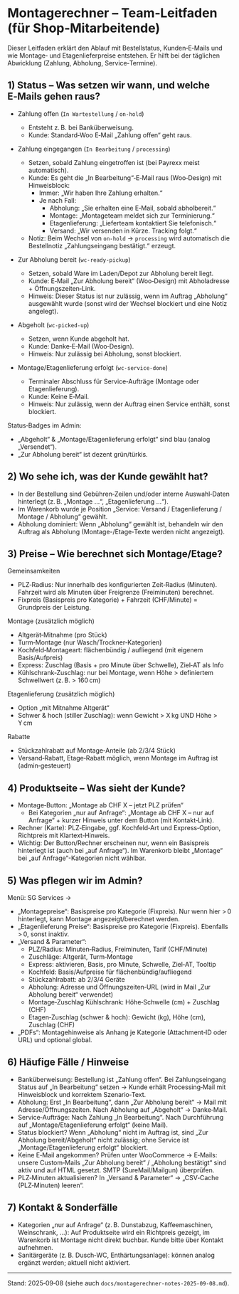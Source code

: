 # Montagerechner – Team‑Leitfaden (für Shop‑Mitarbeitende)

Dieser Leitfaden erklärt den Ablauf mit Bestellstatus, Kunden‑E‑Mails und wie Montage‑ und Etagenlieferpreise entstehen. Er hilft bei der täglichen Abwicklung (Zahlung, Abholung, Service‑Termine).

## 1) Status – Was setzen wir wann, und welche E‑Mails gehen raus?

- Zahlung offen (`In Wartestellung` / `on-hold`)
  - Entsteht z. B. bei Banküberweisung.
  - Kunde: Standard‑Woo E‑Mail „Zahlung offen“ geht raus.

- Zahlung eingegangen (`In Bearbeitung` / `processing`)
  - Setzen, sobald Zahlung eingetroffen ist (bei Payrexx meist automatisch).
  - Kunde: Es geht die „In Bearbeitung“‑E‑Mail raus (Woo‑Design) mit Hinweisblock:
    - Immer: „Wir haben Ihre Zahlung erhalten.“
    - Je nach Fall:
      - Abholung: „Sie erhalten eine E‑Mail, sobald abholbereit.“
      - Montage: „Montageteam meldet sich zur Terminierung.“
      - Etagenlieferung: „Lieferteam kontaktiert Sie telefonisch.“
      - Versand: „Wir versenden in Kürze. Tracking folgt.“
  - Notiz: Beim Wechsel von `on-hold` → `processing` wird automatisch die Bestellnotiz „Zahlungseingang bestätigt.“ erzeugt.

- Zur Abholung bereit (`wc-ready-pickup`)
  - Setzen, sobald Ware im Laden/Depot zur Abholung bereit liegt.
  - Kunde: E‑Mail „Zur Abholung bereit“ (Woo‑Design) mit Abholadresse + Öffnungszeiten‑Link.
  - Hinweis: Dieser Status ist nur zulässig, wenn im Auftrag „Abholung“ ausgewählt wurde (sonst wird der Wechsel blockiert und eine Notiz angelegt).

- Abgeholt (`wc-picked-up`)
  - Setzen, wenn Kunde abgeholt hat.
  - Kunde: Danke‑E‑Mail (Woo‑Design).
  - Hinweis: Nur zulässig bei Abholung, sonst blockiert.

- Montage/Etagenlieferung erfolgt (`wc-service-done`)
  - Terminaler Abschluss für Service‑Aufträge (Montage oder Etagenlieferung).
  - Kunde: Keine E‑Mail.
  - Hinweis: Nur zulässig, wenn der Auftrag einen Service enthält, sonst blockiert.

Status‑Badges im Admin:
- „Abgeholt“ & „Montage/Etagenlieferung erfolgt“ sind blau (analog „Versendet“).
- „Zur Abholung bereit“ ist dezent grün/türkis.

## 2) Wo sehe ich, was der Kunde gewählt hat?

- In der Bestellung sind Gebühren‑Zeilen und/oder interne Auswahl‐Daten hinterlegt (z. B. „Montage …“, „Etagenlieferung …“).
- Im Warenkorb wurde je Position „Service: Versand / Etagenlieferung / Montage / Abholung“ gewählt.
- Abholung dominiert: Wenn „Abholung“ gewählt ist, behandeln wir den Auftrag als Abholung (Montage-/Etage‑Texte werden nicht angezeigt).

## 3) Preise – Wie berechnet sich Montage/Etage?

Gemeinsamkeiten
- PLZ‑Radius: Nur innerhalb des konfigurierten Zeit‑Radius (Minuten). Fahrzeit wird als Minuten über Freigrenze (Freiminuten) berechnet.
- Fixpreis (Basispreis pro Kategorie) + Fahrzeit (CHF/Minute) = Grundpreis der Leistung.

Montage (zusätzlich möglich)
- Altgerät‑Mitnahme (pro Stück)
- Turm‑Montage (nur Wasch/Trockner‑Kategorien)
- Kochfeld‑Montageart: flächenbündig / aufliegend (mit eigenem Basis/Aufpreis)
- Express: Zuschlag (Basis + pro Minute über Schwelle), Ziel‑AT als Info
- Kühlschrank‑Zuschlag: nur bei Montage, wenn Höhe > definiertem Schwellwert (z. B. > 160 cm)

Etagenlieferung (zusätzlich möglich)
- Option „mit Mitnahme Altgerät“
- Schwer & hoch (stiller Zuschlag): wenn Gewicht > X kg UND Höhe > Y cm

Rabatte
- Stückzahlrabatt auf Montage‑Anteile (ab 2/3/4 Stück)
- Versand‑Rabatt, Etage‑Rabatt möglich, wenn Montage im Auftrag ist (admin‑gesteuert)

## 4) Produktseite – Was sieht der Kunde?

- Montage‑Button: „Montage ab CHF X – jetzt PLZ prüfen“
  - Bei Kategorien „nur auf Anfrage“: „Montage ab CHF X – nur auf Anfrage“ + kurzer Hinweis unter dem Button (mit Kontakt‑Link).
- Rechner (Karte): PLZ‑Eingabe, ggf. Kochfeld‑Art und Express‑Option, Richtpreis mit Klartext‑Hinweis.
- Wichtig: Der Button/Rechner erscheinen nur, wenn ein Basispreis hinterlegt ist (auch bei „auf Anfrage“). Im Warenkorb bleibt „Montage“ bei „auf Anfrage“-Kategorien nicht wählbar.

## 5) Was pflegen wir im Admin?

Menü: SG Services →

- „Montagepreise“: Basispreise pro Kategorie (Fixpreis). Nur wenn hier > 0 hinterlegt, kann Montage angezeigt/berechnet werden.
- „Etagenlieferung Preise“: Basispreise pro Kategorie (Fixpreis). Ebenfalls > 0, sonst inaktiv.
- „Versand & Parameter“:
  - PLZ/Radius: Minuten‑Radius, Freiminuten, Tarif (CHF/Minute)
  - Zuschläge: Altgerät, Turm‑Montage
  - Express: aktivieren, Basis, pro Minute, Schwelle, Ziel‑AT, Tooltip
  - Kochfeld: Basis/Aufpreise für flächenbündig/aufliegend
  - Stückzahlrabatt: ab 2/3/4 Geräte
  - Abholung: Adresse und Öffnungszeiten‑URL (wird in Mail „Zur Abholung bereit“ verwendet)
  - Montage‑Zuschlag Kühlschrank: Höhe‑Schwelle (cm) + Zuschlag (CHF)
  - Etagen‑Zuschlag (schwer & hoch): Gewicht (kg), Höhe (cm), Zuschlag (CHF)
- „PDFs“: Montagehinweise als Anhang je Kategorie (Attachment‑ID oder URL) und optional global.

## 6) Häufige Fälle / Hinweise

- Banküberweisung: Bestellung ist „Zahlung offen“. Bei Zahlungseingang Status auf „In Bearbeitung“ setzen → Kunde erhält Processing‑Mail mit Hinweisblock und korrektem Szenario‑Text.
- Abholung: Erst „In Bearbeitung“, dann „Zur Abholung bereit“ → Mail mit Adresse/Öffnungszeiten. Nach Abholung auf „Abgeholt“ → Danke‑Mail.
- Service‑Aufträge: Nach Zahlung „In Bearbeitung“. Nach Durchführung auf „Montage/Etagenlieferung erfolgt“ (keine Mail).
- Status blockiert? Wenn „Abholung“ nicht im Auftrag ist, sind „Zur Abholung bereit/Abgeholt“ nicht zulässig; ohne Service ist „Montage/Etagenlieferung erfolgt“ blockiert.
- Keine E‑Mail angekommen? Prüfen unter WooCommerce → E‑Mails: unsere Custom‑Mails „Zur Abholung bereit“ / „Abholung bestätigt“ sind aktiv und auf HTML gesetzt. SMTP (SureMail/Mailgun) überprüfen.
- PLZ‑Minuten aktualisieren? In „Versand & Parameter“ → „CSV‑Cache (PLZ‑Minuten) leeren“.

## 7) Kontakt & Sonderfälle

- Kategorien „nur auf Anfrage“ (z. B. Dunstabzug, Kaffeemaschinen, Weinschrank, …): Auf Produktseite wird ein Richtpreis gezeigt, im Warenkorb ist Montage nicht direkt buchbar. Kunde bitte über Kontakt aufnehmen.
- Sanitärgeräte (z. B. Dusch‑WC, Enthärtungsanlage): können analog ergänzt werden; aktuell nicht aktiviert.

---
Stand: 2025‑09‑08 (siehe auch `docs/montagerechner-notes-2025-09-08.md`).
